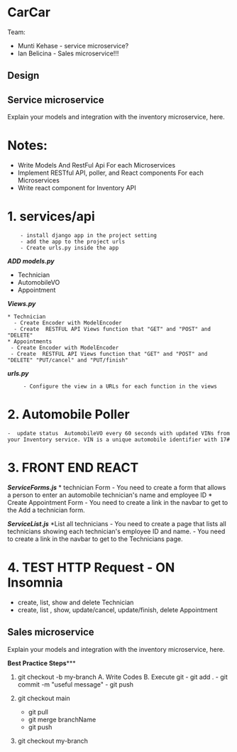 # CarCar

Team:

* Munti Kehase - service microservice?
* Ian Belicina - Sales microservice!!!

## Design

## Service microservice

Explain your models and integration with the inventory
microservice, here.

# Notes:
- Write Models And RestFul Api For each Microservices
- Implement RESTful API, poller, and React components For each Microservices
- Write react component for Inventory API

# 1. services/api
        - install django app in the project setting
        - add the app to the project urls
        - Create urls.py inside the app

   ***ADD models.py***
   - Technician
   - AutomobileVO
   - Appointment

   ***Views.py***

    * Technician
      - Create Encoder with ModelEncoder
      - Create  RESTFUL API Views function that "GET" and "POST" and "DELETE"
    * Appointments
     - Create Encoder with ModelEncoder
     - Create  RESTFUL API Views function that "GET" and "POST" and "DELETE" "PUT/cancel" and "PUT/finish"

   ***urls.py***

         - Configure the view in a URLs for each function in the views

# 2. Automobile Poller
    -  update status  AutomobileVO every 60 seconds with updated VINs from your Inventory service. VIN is a unique automobile identifier with 17#
# 3. FRONT END REACT

  ***ServiceForms.js***
       * technician Form
        - You need to create a form that allows a person to enter an automobile technician's name and employee ID
      * Create Appointment Form
        - You need to create a link in the navbar to get to the Add a technician form.

 ***ServiceList.js***
        *List all technicians
        - You need to create a page that lists all technicians showing each technician's employee ID and name.
        - You need to create a link in the navbar to get to the Technicians page.

# 4. TEST HTTP Request - ON Insomnia
  - create, list, show and delete Technician
  - create, list , show, update/cancel, update/finish, delete Appointment


## Sales microservice

Explain your models and integration with the inventory
microservice, here.

******Best Practice Steps*********
1. git checkout -b my-branch
    A. Write Codes
    B. Execute git
       - git add .
       - git commit -m "useful message"
       - git push

2. git checkout main
    - git pull
    - git merge branchName
    - git push

3. git checkout my-branch
